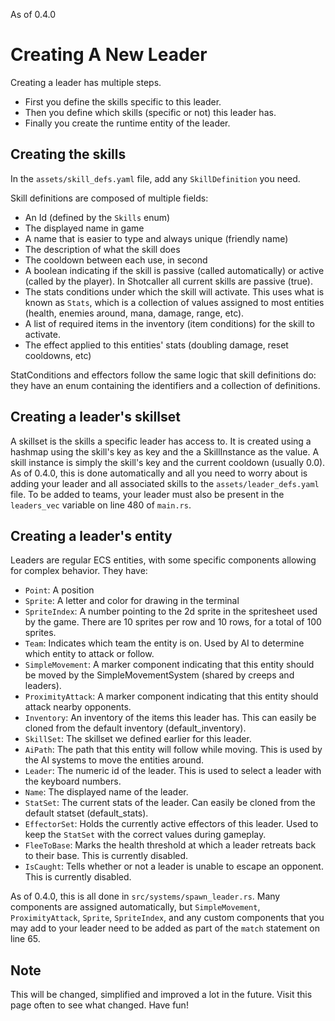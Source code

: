 As of 0.4.0
# Creating A New Leader
Creating a leader has multiple steps.
- First you define the skills specific to this leader.
- Then you define which skills (specific or not) this leader has.
- Finally you create the runtime entity of the leader.

## Creating the skills

In the `assets/skill_defs.yaml` file, add any `SkillDefinition` you need.

Skill definitions are composed of multiple fields:
- An Id (defined by the `Skills` enum)
- The displayed name in game
- A name that is easier to type and always unique (friendly name)
- The description of what the skill does
- The cooldown between each use, in second
- A boolean indicating if the skill is passive (called automatically) or active (called by the player). In Shotcaller all current skills are passive (true).
- The stats conditions under which the skill will activate. This uses what is known as `Stats`, which is
a collection of values assigned to most entities (health, enemies around, mana, damage, range, etc).
- A list of required items in the inventory (item conditions) for the skill to activate.
- The effect applied to this entities' stats (doubling damage, reset cooldowns, etc)

StatConditions and effectors follow the same logic that skill definitions do:
they have an enum containing the identifiers and a collection of definitions.

## Creating a leader's skillset

A skillset is the skills a specific leader has access to.
It is created using a hashmap using the skill's key as key and the a SkillInstance as the value.
A skill instance is simply the skill's key and the current cooldown (usually 0.0).
As of 0.4.0, this is done automatically and all you need to worry about is adding your leader and all associated skills to the `assets/leader_defs.yaml` file.
To be added to teams, your leader must also be present in the `leaders_vec` variable on line 480 of `main.rs`.

## Creating a leader's entity

Leaders are regular ECS entities, with some specific components allowing for
complex behavior.
They have:
- `Point`: A position
- `Sprite`: A letter and color for drawing in the terminal
- `SpriteIndex`: A number pointing to the 2d sprite in the spritesheet used by the game. There are 10 sprites per row and 10 rows, for a total of 100 sprites.
- `Team`: Indicates which team the entity is on. Used by AI to determine which entity to attack or follow.
- `SimpleMovement`: A marker component indicating that this entity should be moved by the SimpleMovementSystem (shared by creeps and leaders).
- `ProximityAttack`: A marker component indicating that this entity should attack nearby opponents.
- `Inventory`: An inventory of the items this leader has. This can easily be cloned from the default inventory (default_inventory).
- `SkillSet`: The skillset we defined earlier for this leader.
- `AiPath`: The path that this entity will follow while moving. This is used by the AI systems to move the entities around.
- `Leader`: The numeric id of the leader. This is used to select a leader with the keyboard numbers.
- `Name`: The displayed name of the leader.
- `StatSet`: The current stats of the leader. Can easily be cloned from the default statset (default_stats).
- `EffectorSet`: Holds the currently active effectors of this leader. Used to keep the `StatSet` with the correct values during gameplay.
- `FleeToBase`: Marks the health threshold at which a leader retreats back to their base. This is currently disabled.
- `IsCaught`: Tells whether or not a leader is unable to escape an opponent. This is currently disabled.

As of 0.4.0, this is all done in `src/systems/spawn_leader.rs`.
Many components are assigned automatically, but `SimpleMovement`, `ProximityAttack`, `Sprite`, `SpriteIndex`, and any custom components that you may add to your leader need to be added as part of the `match` statement on line 65.

## Note

This will be changed, simplified and improved a lot in the future. Visit this page often to
see what changed. Have fun!
